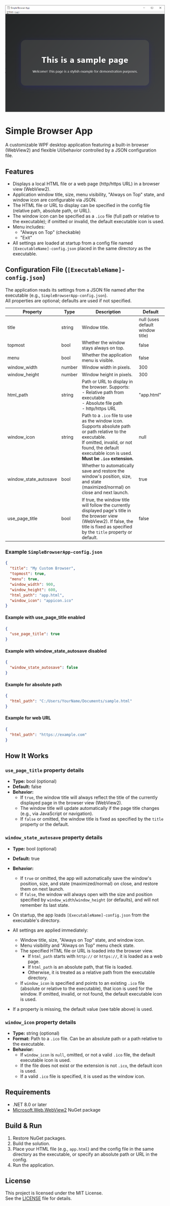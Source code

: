 ![Simple Browser App Window](README-images/simplebrwapp-window.png)

# Simple Browser App
A customizable WPF desktop application featuring a built-in browser (WebView2) and flexible UI/behavior controlled by a JSON configuration file.

## Features
- Displays a local HTML file or a web page (http/https URL) in a browser view (WebView2).
- Application window title, size, menu visibility, "Always on Top" state, and window icon are configurable via JSON.
- The HTML file or URL to display can be specified in the config file (relative path, absolute path, or URL).
- The window icon can be specified as a `.ico` file (full path or relative to the executable); if omitted or invalid, the default executable icon is used.
- Menu includes:
  - "Always on Top" (checkable)
  - "Exit"
- All settings are loaded at startup from a config file named `[ExecutableName]-config.json` placed in the same directory as the executable.

## Configuration File (`[ExecutableName]-config.json`)
The application reads its settings from a JSON file named after the executable (e.g., `SimpleBrowserApp-config.json`).  
All properties are optional; defaults are used if not specified.

| Property      | Type    | Description                                                                                                   | Default      |
|---------------|---------|---------------------------------------------------------------------------------------------------------------|--------------|
| title         | string  | Window title.                                                                                                 | null (uses default window title) |
| topmost       | bool    | Whether the window stays always on top.                                                                       | false        |
| menu          | bool    | Whether the application menu is visible.                                                                      | false        |
| window_width  | number  | Window width in pixels.                                                                                       | 300          |
| window_height | number  | Window height in pixels.                                                                                      | 300          |
| html_path     | string  | Path or URL to display in the browser. Supports:<br> - Relative path from executable<br> - Absolute file path<br> - http/https URL | "app.html"   |
| window_icon   | string  | Path to a `.ico` file to use as the window icon.<br>Supports absolute path or path relative to the executable.<br>If omitted, invalid, or not found, the default executable icon is used.<br>**Must be `.ico` extension.** | null         |
| window_state_autosave | bool | Whether to automatically save and restore the window's position, size, and state (maximized/normal) on close and next launch. | true |
| use_page_title | bool | If true, the window title will follow the currently displayed page's title in the browser view (WebView2). If false, the title is fixed as specified by the `title` property or default. | false |

### Example `SimpleBrowserApp-config.json`
```json
{
  "title": "My Custom Browser",
  "topmost": true,
  "menu": true,
  "window_width": 900,
  "window_height": 600,
  "html_path": "app.html",
  "window_icon": "appicon.ico"
}
```
#### Example with use_page_title enabled
```json
{
  "use_page_title": true
}
```

#### Example with window_state_autosave disabled
```json
{
  "window_state_autosave": false
}
```

#### Example for absolute path
```json
{
  "html_path": "C:/Users/YourName/Documents/sample.html"
}
```
#### Example for web URL
```json
{
  "html_path": "https://example.com"
}
```

## How It Works

### `use_page_title` property details
- **Type:** bool (optional)
- **Default:** false
- **Behavior:**
  - If `true`, the window title will always reflect the title of the currently displayed page in the browser view (WebView2).
  - The window title will update automatically if the page title changes (e.g., via JavaScript or navigation).
  - If `false` or omitted, the window title is fixed as specified by the `title` property or the default.

### `window_state_autosave` property details
- **Type:** bool (optional)
- **Default:** true
- **Behavior:**
  - If `true` or omitted, the app will automatically save the window's position, size, and state (maximized/normal) on close, and restore them on next launch.
  - If `false`, the window will always open with the size and position specified by `window_width`/`window_height` (or defaults), and will not remember its last state.

- On startup, the app loads `[ExecutableName]-config.json` from the executable's directory.
- All settings are applied immediately:
  - Window title, size, "Always on Top" state, and window icon.
  - Menu visibility and "Always on Top" menu check state.
  - The specified HTML file or URL is loaded into the browser view.
    - If `html_path` starts with `http://` or `https://`, it is loaded as a web page.
    - If `html_path` is an absolute path, that file is loaded.
    - Otherwise, it is treated as a relative path from the executable directory.
  - If `window_icon` is specified and points to an existing `.ico` file (absolute or relative to the executable), that icon is used for the window. If omitted, invalid, or not found, the default executable icon is used.
- If a property is missing, the default value (see table above) is used.

### `window_icon` property details
- **Type:** string (optional)
- **Format:** Path to a `.ico` file. Can be an absolute path or a path relative to the executable.
- **Behavior:**
  - If `window_icon` is `null`, omitted, or not a valid `.ico` file, the default executable icon is used.
  - If the file does not exist or the extension is not `.ico`, the default icon is used.
  - If a valid `.ico` file is specified, it is used as the window icon.

## Requirements
- .NET 8.0 or later
- [Microsoft.Web.WebView2](https://www.nuget.org/packages/Microsoft.Web.WebView2/) NuGet package

## Build & Run

1. Restore NuGet packages.
2. Build the solution.
3. Place your HTML file (e.g., `app.html`) and the config file in the same directory as the executable, or specify an absolute path or URL in the config.
4. Run the application.

## License
This project is licensed under the MIT License.  
See the [LICENSE](./LICENSE) file for details.
